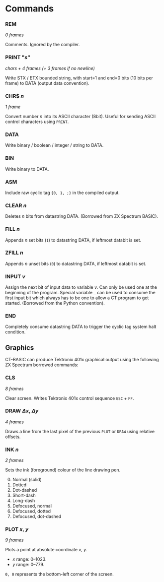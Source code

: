 # Commands

### REM
_0 frames_

Comments. Ignored by the compiler.

### PRINT "_s_"
_chars + 4 frames (+ 3 frames if no newline)_

Write STX / ETX bounded string, with start=1 and end=0 bits (10 bits per frame) to DATA (output data convention).

### CHR$ _n_
_1 frame_

Convert number _n_ into its ASCII character (8bit). Useful for sending ASCII control characters using `PRINT`.

### DATA
Write binary / boolean / integer / string to DATA.

### BIN
Write binary to DATA.

### ASM
Include raw cyclic tag `{0, 1, ;}` in the compiled output.

### CLEAR _n_
Deletes _n_ bits from datastring DATA. (Borrowed from ZX Spectrum BASIC).

### FILL _n_
Appends _n_ set bits (`1`) to datastring DATA, if leftmost databit is set.

### ZFILL _n_
Appends _n_ unset bits (`0`) to datastring DATA, if leftmost databit is set.

### INPUT _v_
Assign the next bit of input data to variable _v_. Can only be used one at the beginning of the program. Special variable `_` can be used to consume the first input bit which always has to be one to allow a CT program to get started. (Borrowed from the Python convention).

### END
Completely consume datastring DATA to trigger the cyclic tag system halt condition.

## Graphics

CT-BASIC can produce Tektronix 401x graphical output using the following ZX Spectrum borrowed commands:

### CLS
_8 frames_

Clear screen. Writes Tektronix 401x control sequence `ESC` + `FF`.

### DRAW _Δx_, _Δy_
_4 frames_

Draws a line from the last pixel of the previous `PLOT` or `DRAW` using relative offsets.

### INK _n_
_2 frames_

Sets the ink (foreground) colour of the line drawing pen.

0. Normal (solid)
1. Dotted
2. Dot-dashed
3. Short-dash
4. Long-dash
5. Defocused, normal
6. Defocused, dotted
7. Defocused, dot-dashed

### PLOT _x_, _y_
_9 frames_

Plots a point at absolute coordinate _x_, _y_.
* _x_ range: 0–1023.
* _y_ range: 0–779.

`0, 0` represents the bottom-left corner of the screen.
